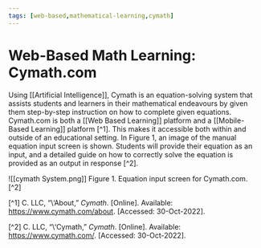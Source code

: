 ```yaml
---
tags: [web-based,mathematical-learning,cymath]
---
```


# Web-Based Math Learning: Cymath.com 

Using [[Artificial Intelligence]], Cymath is an equation-solving system that assists students and learners in their mathematical endeavours by given them step-by-step instruction on how to complete given equations.  Cymath.com is both a [[Web Based Learning]] platform and a [[Mobile-Based Learning]] platform [^1].  This makes it accessible both within and outside of an educational setting.  In Figure 1, an image of the manual equation input screen is shown.  Students will provide their equation as an input, and a detailed guide on how to correctly solve the equation is provided as an output in response [^2].

![[cymath System.png]]
Figure 1. Equation input screen for Cymath.com. [^2]

[^1] C. LLC, “\‘About,” _Cymath_. [Online]. Available: https://www.cymath.com/about. [Accessed: 30-Oct-2022].

[^2] C. LLC, “\‘Cymath,” _Cymath_. [Online]. Available: https://www.cymath.com/. [Accessed: 30-Oct-2022].


